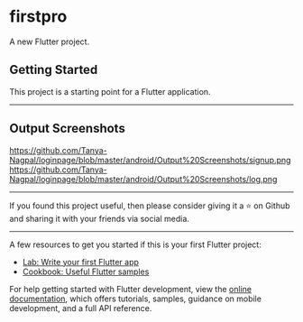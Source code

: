 # firstpro

A new Flutter project.

## Getting Started

This project is a starting point for a Flutter application.

---
## Output Screenshots

https://github.com/Tanya-Nagpal/loginpage/blob/master/android/Output%20Screenshots/signup.png
https://github.com/Tanya-Nagpal/loginpage/blob/master/android/Output%20Screenshots/log.png

---

If you found this project useful, then please consider giving it a ⭐ on Github and sharing it with your friends via social media.

---

A few resources to get you started if this is your first Flutter project:

- [Lab: Write your first Flutter app](https://docs.flutter.dev/get-started/codelab)
- [Cookbook: Useful Flutter samples](https://docs.flutter.dev/cookbook)

For help getting started with Flutter development, view the
[online documentation](https://docs.flutter.dev/), which offers tutorials,
samples, guidance on mobile development, and a full API reference.
